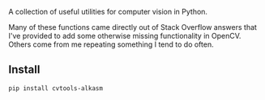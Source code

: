 A collection of useful utilities for computer vision in Python. 

Many of these functions came directly out of Stack Overflow answers that I've provided to add some otherwise missing functionality in OpenCV. Others come from me repeating something I tend to do often.

## Install
    
```sh
pip install cvtools-alkasm
```
